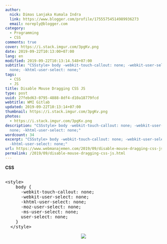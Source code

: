 ```yaml
---
author:
  nick: Dimas Lanjaka Kumala Indra
  link: https://www.blogger.com/profile/17555754514989936273
  email: noreply@blogger.com
category:
  - Programming
  - CSS
comments: true
cover: https://i.stack.imgur.com/3pgKv.png
date: 2019-09-22T10:13:00+07:00
lang: en
modified: 2019-09-22T10:13:14.548+07:00
subtitle: "CSSstyle> body -webkit-touch-callout: none; -webkit-user-select:
  none; -khtml-user-select: none;"
tags:
  - CSS
  - JS
title: Disable Mouse Dragging CSS JS
type: post
uuid: 27febd63-0795-4888-8df4-d10a18779fcd
webtitle: WMI Gitlab
updated: 2019-09-22T10:13:14+07:00
thumbnail: https://i.stack.imgur.com/3pgKv.png
photos:
  - https://i.stack.imgur.com/3pgKv.png
description: "CSSstyle> body -webkit-touch-callout: none; -webkit-user-select:
  none; -khtml-user-select: none;"
wordcount: 34
excerpt: "CSSstyle> body -webkit-touch-callout: none; -webkit-user-select: none;
  -khtml-user-select: none;"
url: https://www.webmanajemen.com/2019/09/disable-mouse-dragging-css-js.html
permalink: /2019/09/disable-mouse-dragging-css-js.html
---
```


<div dir="ltr" style="text-align: left;" trbidi="on"><b>CSS</b><br><pre><br>&lt;style&gt;<br>    body {<br>      -webkit-touch-callout: none;<br>      -webkit-user-select: none;<br>      -khtml-user-select: none;<br>      -moz-user-select: none;<br>      -ms-user-select: none;<br>      user-select: none;<br>    }<br>  &lt;/style&gt;<br></pre><div class="separator" style="clear: both; text-align: center;"><a href="https://i.stack.imgur.com/3pgKv.png" imageanchor="1" style="margin-left: 1em; margin-right: 1em;" rel="noopener noreferer nofollow"><img border="0" src="https://i.stack.imgur.com/3pgKv.png" data-original-width="319" data-original-height="192"></a></div> </div>